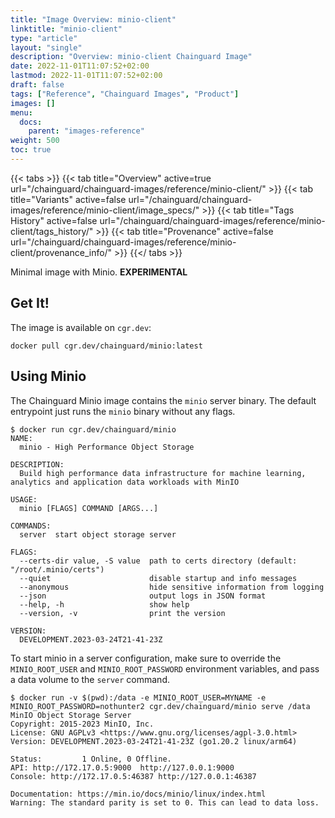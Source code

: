 ```yaml
---
title: "Image Overview: minio-client"
linktitle: "minio-client"
type: "article"
layout: "single"
description: "Overview: minio-client Chainguard Image"
date: 2022-11-01T11:07:52+02:00
lastmod: 2022-11-01T11:07:52+02:00
draft: false
tags: ["Reference", "Chainguard Images", "Product"]
images: []
menu:
  docs:
    parent: "images-reference"
weight: 500
toc: true
---
```


{{< tabs >}}
{{< tab title="Overview" active=true url="/chainguard/chainguard-images/reference/minio-client/" >}}
{{< tab title="Variants" active=false url="/chainguard/chainguard-images/reference/minio-client/image_specs/" >}}
{{< tab title="Tags History" active=false url="/chainguard/chainguard-images/reference/minio-client/tags_history/" >}}
{{< tab title="Provenance" active=false url="/chainguard/chainguard-images/reference/minio-client/provenance_info/" >}}
{{</ tabs >}}



<!--overview:start-->
Minimal image with Minio. **EXPERIMENTAL**
<!--overview:end-->

<!--getting:start-->
## Get It!
The image is available on `cgr.dev`:

```
docker pull cgr.dev/chainguard/minio:latest
```
<!--getting:end-->

<!--body:start-->
## Using Minio

The Chainguard Minio image contains the `minio` server binary.
The default entrypoint just runs the `minio` binary without any flags.

```shell
$ docker run cgr.dev/chainguard/minio
NAME:
  minio - High Performance Object Storage

DESCRIPTION:
  Build high performance data infrastructure for machine learning, analytics and application data workloads with MinIO

USAGE:
  minio [FLAGS] COMMAND [ARGS...]

COMMANDS:
  server  start object storage server

FLAGS:
  --certs-dir value, -S value  path to certs directory (default: "/root/.minio/certs")
  --quiet                      disable startup and info messages
  --anonymous                  hide sensitive information from logging
  --json                       output logs in JSON format
  --help, -h                   show help
  --version, -v                print the version

VERSION:
  DEVELOPMENT.2023-03-24T21-41-23Z
```

To start minio in a server configuration, make sure to override the `MINIO_ROOT_USER` and `MINIO_ROOT_PASSWORD` environment variables,
and pass a data volume to the `server` command.

```shell
$ docker run -v $(pwd):/data -e MINIO_ROOT_USER=MYNAME -e MINIO_ROOT_PASSWORD=nothunter2 cgr.dev/chainguard/minio serve /data
MinIO Object Storage Server
Copyright: 2015-2023 MinIO, Inc.
License: GNU AGPLv3 <https://www.gnu.org/licenses/agpl-3.0.html>
Version: DEVELOPMENT.2023-03-24T21-41-23Z (go1.20.2 linux/arm64)

Status:         1 Online, 0 Offline.
API: http://172.17.0.5:9000  http://127.0.0.1:9000
Console: http://172.17.0.5:46387 http://127.0.0.1:46387

Documentation: https://min.io/docs/minio/linux/index.html
Warning: The standard parity is set to 0. This can lead to data loss.
```
<!--body:end-->

